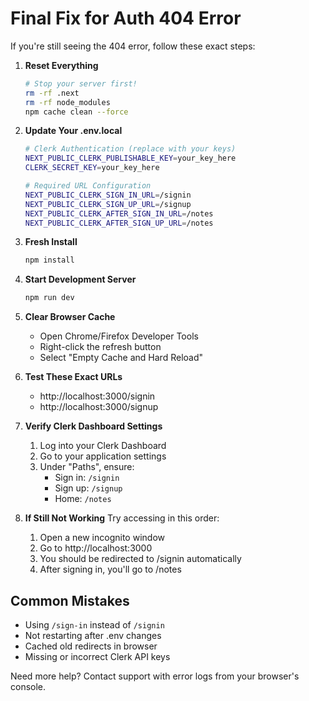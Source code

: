 # Final Fix for Auth 404 Error

If you're still seeing the 404 error, follow these exact steps:

1. **Reset Everything**
   ```bash
   # Stop your server first!
   rm -rf .next
   rm -rf node_modules
   npm cache clean --force
   ```

2. **Update Your .env.local**
   ```bash
   # Clerk Authentication (replace with your keys)
   NEXT_PUBLIC_CLERK_PUBLISHABLE_KEY=your_key_here
   CLERK_SECRET_KEY=your_key_here

   # Required URL Configuration
   NEXT_PUBLIC_CLERK_SIGN_IN_URL=/signin
   NEXT_PUBLIC_CLERK_SIGN_UP_URL=/signup
   NEXT_PUBLIC_CLERK_AFTER_SIGN_IN_URL=/notes
   NEXT_PUBLIC_CLERK_AFTER_SIGN_UP_URL=/notes
   ```

3. **Fresh Install**
   ```bash
   npm install
   ```

4. **Start Development Server**
   ```bash
   npm run dev
   ```

5. **Clear Browser Cache**
   - Open Chrome/Firefox Developer Tools
   - Right-click the refresh button
   - Select "Empty Cache and Hard Reload"

6. **Test These Exact URLs**
   - http://localhost:3000/signin
   - http://localhost:3000/signup

7. **Verify Clerk Dashboard Settings**
   1. Log into your Clerk Dashboard
   2. Go to your application settings
   3. Under "Paths", ensure:
      - Sign in: `/signin`
      - Sign up: `/signup`
      - Home: `/notes`

8. **If Still Not Working**
   Try accessing in this order:
   1. Open a new incognito window
   2. Go to http://localhost:3000
   3. You should be redirected to /signin automatically
   4. After signing in, you'll go to /notes

## Common Mistakes

- Using `/sign-in` instead of `/signin`
- Not restarting after .env changes
- Cached old redirects in browser
- Missing or incorrect Clerk API keys

Need more help? Contact support with error logs from your browser's console.